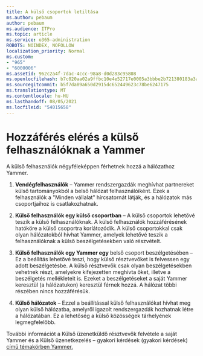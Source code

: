```yaml
---
title: A külső csoportok letiltása
ms.author: pebaum
author: pebaum
ms.audience: ITPro
ms.topic: article
ms.service: o365-administration
ROBOTS: NOINDEX, NOFOLLOW
localization_priority: Normal
ms.custom:
- "965"
- "6000006"
ms.assetid: 962c2a4f-7dac-4ccc-98a8-d0d283c95808
ms.openlocfilehash: b7c020aa02a9ffbc10e4e52717e0005a3bbbe2b721380183a3a0c90387b1dd4d
ms.sourcegitcommit: b5f7da89a650d2915dc652449623c78be6247175
ms.translationtype: MT
ms.contentlocale: hu-HU
ms.lasthandoff: 08/05/2021
ms.locfileid: "54015658"
---
```

# <a name="how-to-give-access-to-external-users-in-yammer"></a>Hozzáférés elérés a külső felhasználóknak a Yammer

A külső felhasználók négyféleképpen férhetnek hozzá a hálózathoz Yammer.
  
1. **Vendégfelhasználók** – Yammer rendszergazdák meghívhat partnereket külső tartományokból a belső hálózat felhasználóiként. Ezek a felhasználók a "Minden vállalat" hírcsatornát látják, és a hálózatok más csoportjaihoz is csatlakozhatnak.

2. **Külső felhasználók egy külső csoportban** – A külső csoportok lehetővé teszik a külső felhasználóknak. A külső felhasználók hozzáférésének hatóköre a külső csoportra korlátozódik. A külső csoportokkal csak olyan hálózatokból hívhat Yammer, amelyek lehetővé teszik a felhasználóknak a külső beszélgetésekben való részvételt.

3. **Külső felhasználók egy Yammer egy** belső csoport beszélgetésében – Ez a beállítás lehetővé teszi, hogy külső résztvevőket is felvessen egy adott beszélgetésbe. A külső résztvevők csak olyan beszélgetésekben vehetnek részt, amelyekre kifejezetten meghívta őket, illetve a beszélgetés mellékleteit is. Ezeket a beszélgetéseket a saját Yammer keresztül (a hálózatukon) keresztül férnek hozzá. A hálózat többi részében nincs hozzáférésük.

4. **Külső hálózatok** – Ezzel a beállítással külső felhasználókat hívhat meg olyan külső hálózatba, amelyről igazolt rendszergazdák hozhatnak létre a hálózatában. Ez a lehetőség a külső közösségek tárhelyének legmegfelelőbb.

További információt a [](https://docs.microsoft.com/yammer/work-with-external-users/add-external-participants) Külső üzenetküldő résztvevők felvétele a saját Yammer és a Külső üzenetkezelés – gyakori kérdések (gyakori kérdések) [című témakörben Yammer.](https://docs.microsoft.com/yammer/work-with-external-users/external-messaging-faq)
  